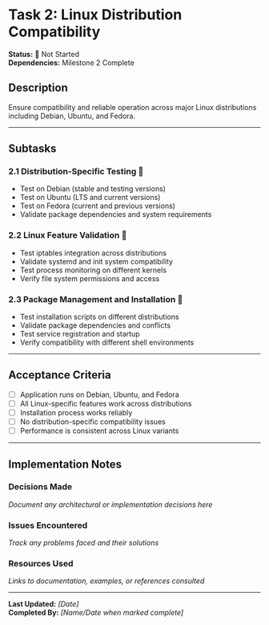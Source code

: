 # Task 2: Linux Distribution Compatibility

**Status:** 🔴 Not Started  
**Dependencies:** Milestone 2 Complete  

## Description
Ensure compatibility and reliable operation across major Linux distributions including Debian, Ubuntu, and Fedora.

---

## Subtasks

### 2.1 Distribution-Specific Testing 🔴
- Test on Debian (stable and testing versions)
- Test on Ubuntu (LTS and current versions)
- Test on Fedora (current and previous versions)
- Validate package dependencies and system requirements

### 2.2 Linux Feature Validation 🔴
- Test iptables integration across distributions
- Validate systemd and init system compatibility
- Test process monitoring on different kernels
- Verify file system permissions and access

### 2.3 Package Management and Installation 🔴
- Test installation scripts on different distributions
- Validate package dependencies and conflicts
- Test service registration and startup
- Verify compatibility with different shell environments

---

## Acceptance Criteria
- [ ] Application runs on Debian, Ubuntu, and Fedora
- [ ] All Linux-specific features work across distributions
- [ ] Installation process works reliably
- [ ] No distribution-specific compatibility issues
- [ ] Performance is consistent across Linux variants

---

## Implementation Notes

### Decisions Made
_Document any architectural or implementation decisions here_

### Issues Encountered  
_Track any problems faced and their solutions_

### Resources Used
_Links to documentation, examples, or references consulted_

---

**Last Updated:** _[Date]_  
**Completed By:** _[Name/Date when marked complete]_ 